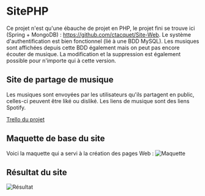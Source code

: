 # SitePHP
Ce projet n'est qu'une ébauche de projet en PHP, le projet fini se trouve ici (Spring + MongoDB) : https://github.com/ctacquet/Site-Web.
Le système d'authentification est bien fonctionnel (lié à une BDD MySQL).
Les musiques sont affichées depuis cette BDD également mais on peut pas encore écouter de musique.
La modification et la suppression est également possible pour n'importe qui à cette version.

## Site de partage de musique

Les musiques sont envoyées par les utilisateurs qu'ils partagent en public, celles-ci peuvent être liké ou disliké.
Les liens de musique sont des liens Spotify.

[Trello du projet](https://trello.com/b/hE5KhqFs/projet-web)

## Maquette de base du site
Voici la maquette qui a servi à la création des pages Web :
![Maquette](https://i.imgur.com/agWNRVd.png "Maquette du site")

## Résultat du site
![Résultat](https://i.imgur.com/FFDIOah.png "Résultat du site")
